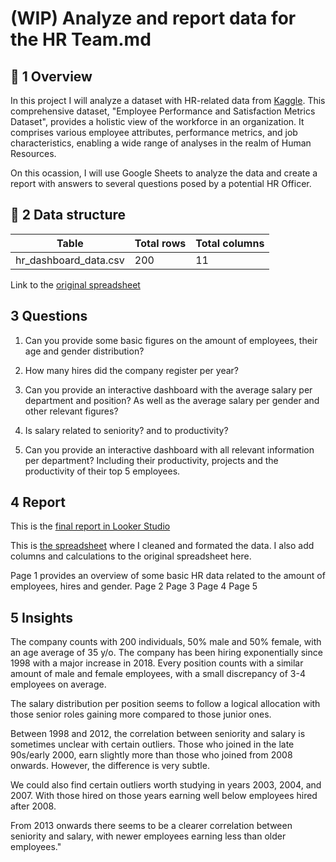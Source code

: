 # (WIP) Analyze and report data for the HR Team.md

## 📌 1 Overview

In this project I will analyze a dataset with HR-related data from [Kaggle](https://www.kaggle.com/datasets/adityaab1407/employee-productivity-and-satisfaction-hr-data?resource=download). This comprehensive dataset, "Employee Performance and Satisfaction Metrics Dataset", provides a holistic view of the workforce in an organization. It comprises various employee attributes, performance metrics, and job characteristics, enabling a wide range of analyses in the realm of Human Resources.

On this ocassion, I will use Google Sheets to analyze the data and create a report with answers to several questions posed by a potential HR Officer. 


## 📐 2 Data structure

 Table  | Total rows   |  Total columns
------------- | ------------- | ------------------
hr_dashboard_data.csv | 200 | 11

Link to the [original spreadsheet](https://docs.google.com/spreadsheets/d/1Cy4XFhKRKTo6p3pu8g6XY3DOw66rmRvK3r3ZjNHQ9GU/edit?gid=2128543806#gid=2128543806)


## 3 Questions

1. Can you provide some basic figures on the amount of employees, their age and gender distribution? 

2. How many hires did the company register per year?

3. Can you provide an interactive dashboard with the average salary per department and position? As well as the average salary per gender and other relevant figures? 
   
4. Is salary related to seniority? and to productivity? 

5. Can you provide an interactive dashboard with all relevant information per department? Including their productivity, projects and the productivity of their top 5 employees. 


## 4 Report

This is the [final report in Looker Studio](https://lookerstudio.google.com/u/1/reporting/2272b48c-ed1b-481e-ad8e-7d390f9a20ec/page/7dw6D)

This is [the spreadsheet](https://docs.google.com/spreadsheets/d/1Cy4XFhKRKTo6p3pu8g6XY3DOw66rmRvK3r3ZjNHQ9GU/edit?gid=760557872#gid=760557872) where I cleaned and formated the data. I also add columns and calculations to the original spreadsheet here. 

Page 1 provides an overview of some basic HR data related to the amount of employees, hires and gender. 
Page 2 
Page 3
Page 4
Page 5

## 5 Insights 

The company counts with 200 individuals, 50% male and 50% female, with an age average of 35 y/o. The company has been hiring exponentially since 1998 with a major increase in 2018. Every position counts with a similar amount of male and female employees, with a small discrepancy of 3-4 employees on average. 


The salary distribution per position seems to follow a logical allocation with those senior roles gaining more compared to those junior ones.					

Between 1998 and 2012, the correlation between seniority and salary is sometimes unclear with certain outliers. Those who joined in the late 90s/early 2000, earn slightly more than those who joined from 2008 onwards. However, the difference is very subtle.

We could also find certain outliers worth studying in years 2003, 2004, and 2007. With those hired on those years earning well below employees hired after 2008.

From 2013 onwards there seems to be a clearer correlation between seniority and salary, with newer employees earning less than older employees."							
							
							
							
							
							
 
